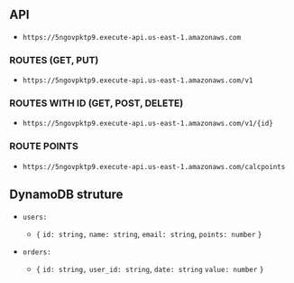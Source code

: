 ## API
- `https://5ngovpktp9.execute-api.us-east-1.amazonaws.com`

### ROUTES (GET, PUT)
- `https://5ngovpktp9.execute-api.us-east-1.amazonaws.com/v1`

### ROUTES WITH ID (GET, POST, DELETE)
- `https://5ngovpktp9.execute-api.us-east-1.amazonaws.com/v1/{id}`

### ROUTE POINTS
- `https://5ngovpktp9.execute-api.us-east-1.amazonaws.com/calcpoints`


## DynamoDB struture
- `users:`
  - `{`
      `id: string,`
      `name: string`,
      `email: string`,
      `points: number`
    `}`

- `orders:`
  - `{`
      `id: string,`
      `user_id: string`,
      `date: string`
      `value: number`
    `}`
    